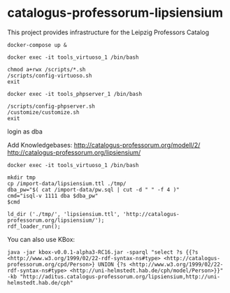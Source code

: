 # catalogus-professorum-lipsiensium
This project provides infrastructure for the Leipzig Professors Catalog

```
docker-compose up &
```

```
docker exec -it tools_virtuoso_1 /bin/bash
```

```
chmod a+rwx /scripts/*.sh
/scripts/config-virtuoso.sh
exit
```
```
docker exec -it tools_phpserver_1 /bin/bash
```
```
/scripts/config-phpserver.sh
/customize/customize.sh
exit
```
login as dba

Add Knowledgebases:
http://catalogus-professorum.org/modell/2/
http://catalogus-professorum.org/lipsiensium/
```
docker exec -it tools_virtuoso_1 /bin/bash
```
```
mkdir tmp
cp /import-data/lipsiensium.ttl ./tmp/
dba_pw="$( cat /import-data/pw.sql | cut -d " " -f 4 )"
cmd="isql-v 1111 dba $dba_pw"
$cmd
```
```
ld_dir ('./tmp/', 'lipsiensium.ttl', 'http://catalogus-professorum.org/lipsiensium/');
rdf_loader_run();
```

You can also use KBox:

```
java -jar kbox-v0.0.1-alpha3-RC16.jar -sparql "select ?s {{?s <http://www.w3.org/1999/02/22-rdf-syntax-ns#type> <http://catalogus-professorum.org/cpd/Person>} UNION {?s <http://www.w3.org/1999/02/22-rdf-syntax-ns#type> <http://uni-helmstedt.hab.de/cph/model/Person>}}" -kb "http://aditus.catalogus-professorum.org/lipsiensium,http://uni-helmstedt.hab.de/cph"
```
